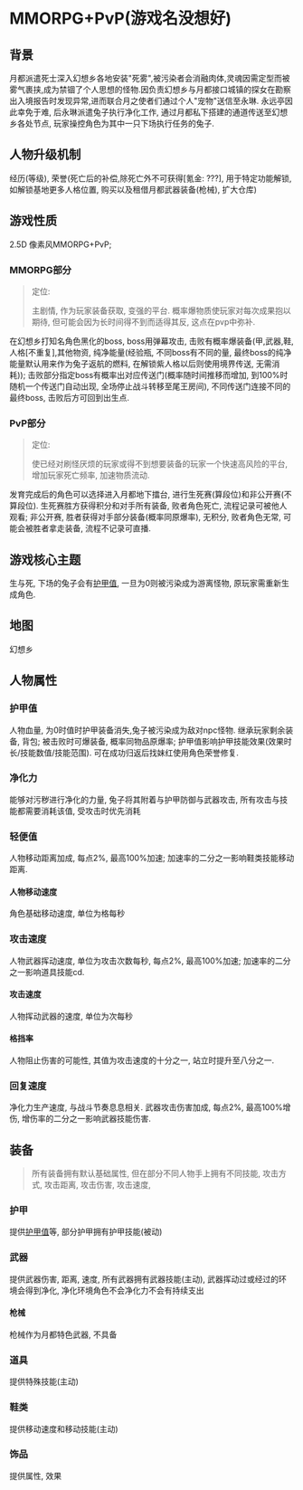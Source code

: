 # MMORPG+PvP(游戏名没想好)

## 背景

月都派遣死士深入幻想乡各地安装"死雾",被污染者会消融肉体,灵魂因需定型而被雾气裹挟,成为禁锢了个人思想的怪物.因负责幻想乡与月都接口城镇的探女在勘察出入境报告时发现异常,进而联合月之使者们通过个人"宠物"送信至永琳. 永远亭因此幸免于难, 后永琳派遣兔子执行净化工作, 通过月都私下搭建的通道传送至幻想乡各处节点, 玩家操控角色为其中一只下场执行任务的兔子.

## 人物升级机制

经历(等级), 荣誉(死亡后的补偿,除死亡外不可获得[氪金: ???], 用于特定功能解锁, 如解锁基地更多人格位置, 购买以及租借月都武器装备(枪械), 扩大仓库)

## 游戏性质

2.5D 像素风MMORPG+PvP; 

### MMORPG部分

> 定位:
>
> 主剧情, 作为玩家装备获取, 变强的平台. 概率爆物质使玩家对每次成果抱以期待, 但可能会因为长时间得不到而适得其反, 这点在pvp中弥补.

在幻想乡打知名角色黑化的boss, boss用弹幕攻击, 击败有概率爆装备(甲,武器,鞋,人格[不重复],其他物资, 纯净能量(经验瓶, 不同boss有不同的量, 最终boss的纯净能量默认用来作为兔子返航的燃料, 在解锁紫人格以后则使用境界传送, 无需消耗)); 击败部分指定boss有概率出对应传送门(概率随时间推移而增加, 到100%时随机一个传送门自动出现, 全场停止战斗转移至尾王房间), 不同传送门连接不同的最终boss, 击败后方可回到出生点.

### PvP部分

> 定位:
>
> 使已经对刷怪厌烦的玩家或得不到想要装备的玩家一个快速高风险的平台, 增加玩家死亡频率, 加速物质流动.

发育完成后的角色可以选择进入月都地下擂台, 进行生死赛(算段位)和非公开赛(不算段位). 生死赛胜方获得积分和对手所有装备, 败者角色死亡, 流程记录可被他人观看; 非公开赛, 胜者获得对手部分装备(概率同原爆率), 无积分, 败者角色无常, 可能会被胜者拿走装备, 流程不记录可直播.

## 游戏核心主题

生与死, 下场的兔子会有[护甲值](#护甲值), 一旦为0则被污染成为游离怪物, 原玩家需重新生成角色. 

## 地图

幻想乡

## 人物属性

### 护甲值

人物血量, 为0时值时护甲装备消失,兔子被污染成为敌对npc怪物. 继承玩家剩余装备, 背包; 被击败时可爆装备, 概率同物品原爆率; 护甲值影响护甲技能效果(效果时长/技能数值/技能范围). 可在成功归返后找妹红使用角色荣誉修复.

### 净化力

能够对污秽进行净化的力量, 兔子将其附着与护甲防御与武器攻击, 所有攻击与技能都需要消耗该值, 受攻击时优先消耗

### 轻便值

人物移动距离加成, 每点2%, 最高100%加速; 加速率的二分之一影响鞋类技能移动距离.

#### 人物移动速度

角色基础移动速度, 单位为格每秒

### 攻击速度

人物武器挥动速度, 单位为攻击次数每秒, 每点2%, 最高100%加速; 加速率的二分之一影响道具技能cd.

#### 攻击速度

人物挥动武器的速度, 单位为次每秒

#### 格挡率

人物阻止伤害的可能性, 其值为攻击速度的十分之一, 站立时提升至八分之一.

### 回复速度

净化力生产速度, 与战斗节奏息息相关. 武器攻击伤害加成, 每点2%, 最高100%增伤, 增伤率的二分之一影响武器技能伤害.

## 装备

> 所有装备拥有默认基础属性, 但在部分不同人物手上拥有不同技能, 攻击方式, 攻击距离, 攻击伤害, 攻击速度, 

### 护甲

提供[护甲值](＃护甲值)等, 部分护甲拥有护甲技能(被动)

### 武器

提供武器伤害, 距离, 速度, 所有武器拥有武器技能(主动), 武器挥动过或经过的环境会得到净化, 净化环境角色不会净化力不会有持续支出

#### 枪械

枪械作为月都特色武器, 不具备

### 道具

提供特殊技能(主动)

### 鞋类

提供移动速度和移动技能(主动)

### 饰品

提供属性, 效果
